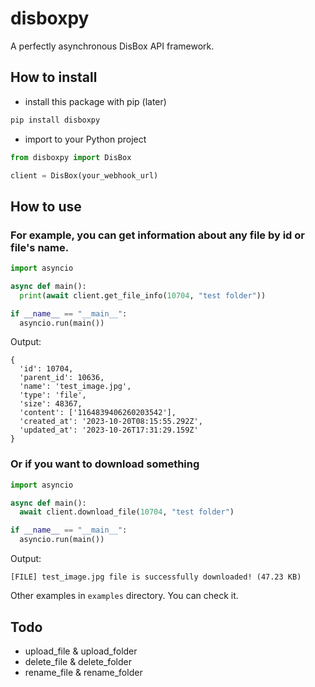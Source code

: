 # disboxpy
A perfectly asynchronous DisBox API framework.
## How to install
- install this package with pip (later)
```sh
pip install disboxpy
```
- import to your Python project
```python
from disboxpy import DisBox

client = DisBox(your_webhook_url)
```
## How to use
### For example, you can get information about any file by id or file's name.
```python
import asyncio

async def main():
  print(await client.get_file_info(10704, "test folder"))

if __name__ == "__main__":
  asyncio.run(main())
```
Output:
```
{
  'id': 10704,
  'parent_id': 10636,
  'name': 'test_image.jpg',
  'type': 'file',
  'size': 48367,
  'content': ['1164839406260203542'],
  'created_at': '2023-10-20T08:15:55.292Z',
  'updated_at': '2023-10-26T17:31:29.159Z'
}
```
### Or if you want to download something
```python
import asyncio

async def main():
  await client.download_file(10704, "test folder")

if __name__ == "__main__":
  asyncio.run(main())
```
Output:
```
[FILE] test_image.jpg file is successfully downloaded! (47.23 KB)
```

Other examples in `examples` directory. You can check it.
## Todo
- upload_file & upload_folder
- delete_file & delete_folder
- rename_file & rename_folder
